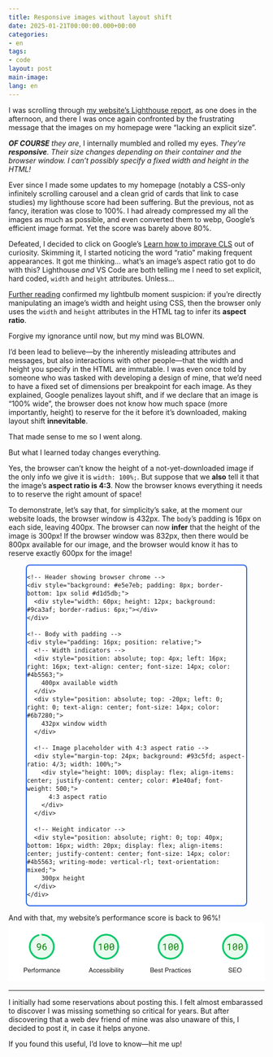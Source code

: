 ```yaml
---
title: Responsive images without layout shift
date: 2025-01-21T00:00:00.000+00:00
categories:
- en
tags:
- code
layout: post
main-image: 
lang: en
---
```


I was scrolling through [my website’s Lighthouse report](https://pagespeed.web.dev/analysis/https-annafilou-com/cmu1d4q0nk?form_factor=desktop), as one does in the afternoon, and there I was once again confronted by the frustrating message that the images on my homepage were “lacking an explicit size”. 

***OF COURSE** they are*, I internally mumbled and rolled my eyes. *They’re **responsive**. Their size changes depending on their container and the browser window. I can’t possibly specify a fixed width and height in the HTML!*

Ever since I made some updates to my homepage (notably a CSS-only infinitely scrolling carousel and a clean grid of cards that link to case studies) my lighthouse score had been suffering. But the previous, not as fancy, iteration was close to 100%. I had already compressed my all the images as much as possible, and even converted them to webp, Google’s efficient image format. Yet the score was barely above 80%.

Defeated, I decided to click on Google’s [Learn how to imprave CLS](https://web.dev/articles/optimize-cls) out of curiosity. Skimming it, I started noticing the word “ratio” making frequent appearances. It got me thinking… what’s an image’s aspect ratio got to do with this? Lighthouse *and* VS Code are both telling me I need to set explicit, hard coded, `width` and `height` attributes. Unless…

[Further reading](https://blog.logrocket.com/jank-free-page-loading-with-media-aspect-ratios/) confirmed my lightbulb moment suspicion: if you’re directly manipulating an image’s width and height using CSS, then the browser only uses the `width` and `height` attributes in the HTML tag to infer its **aspect ratio**. 

Forgive my ignorance until now, but my mind was BLOWN.

I’d been lead to believe—by the inherently misleading attributes and messages, but also interactions with other people—that the width and height you specify in the HTML are immutable. I was even once told by someone who was tasked with developing a design of mine, that we’d need to have a fixed set of dimensions per breakpoint for each image. As they explained, Google penalizes layout shift, and if we declare that an image is “100% wide”, the browser does not know how much space (more importantly, height) to reserve for the it before it’s downloaded, making layout shift **innevitable**. 

That made sense to me so I went along. 

But what I learned today changes everything.

Yes, the browser can’t know the height of a not-yet-downloaded image if the only info we give it is `width: 100%;`. But suppose that we **also** tell it that the image’s **aspect ratio is 4:3**. Now the browser knows everything it needs to to reserve the right amount of space! 

To demonstrate, let’s say that, for simplicity’s sake, at the moment our website loads, the browser window is 432px. The `body`’s padding is 16px on each side, leaving 400px. The browser can now **infer** that the height of the image is 300px! If the browser window was 832px, then there would be 800px available for our image, and the browser would know it has to reserve exactly 600px for the image!

<div style="font-family: system-ui, -apple-system, sans-serif; max-width: 432px; margin: 0 auto; background: #f5f5f5; border-radius: 8px; overflow: hidden; border: 2px solid #2563eb; background: white; ">
  <!-- Container representing browser window -->

    <!-- Header showing browser chrome -->
    <div style="background: #e5e7eb; padding: 8px; border-bottom: 1px solid #d1d5db;">
      <div style="width: 60px; height: 12px; background: #9ca3af; border-radius: 6px;"></div>
    </div>
    
    <!-- Body with padding -->
    <div style="padding: 16px; position: relative;">
      <!-- Width indicators -->
      <div style="position: absolute; top: 4px; left: 16px; right: 16px; text-align: center; font-size: 14px; color: #4b5563;">
        400px available width
      </div>
      <div style="position: absolute; top: -20px; left: 0; right: 0; text-align: center; font-size: 14px; color: #6b7280;">
        432px window width
      </div>
      
      <!-- Image placeholder with 4:3 aspect ratio -->
      <div style="margin-top: 24px; background: #93c5fd; aspect-ratio: 4/3; width: 100%;">
        <div style="height: 100%; display: flex; align-items: center; justify-content: center; color: #1e40af; font-weight: 500;">
          4:3 aspect ratio
        </div>
      </div>
      
      <!-- Height indicator -->
      <div style="position: absolute; right: 0; top: 40px; bottom: 16px; width: 20px; display: flex; align-items: center; justify-content: center; font-size: 14px; color: #4b5563; writing-mode: vertical-rl; text-orientation: mixed;">
        300px height
      </div>
    </div>
</div>

And with that, my website’s performance score is back to 96%! 
![](/uploads/lighthouse-2025-01-21.webp)

---

I initially had some reservations about posting this. I felt almost embarassed to discover I was missing something so critical for years. But after discovering that a web dev friend of mine was also unaware of this, I decided to post it, in case it helps anyone. 

If you found this useful, I’d love to know—hit me up!